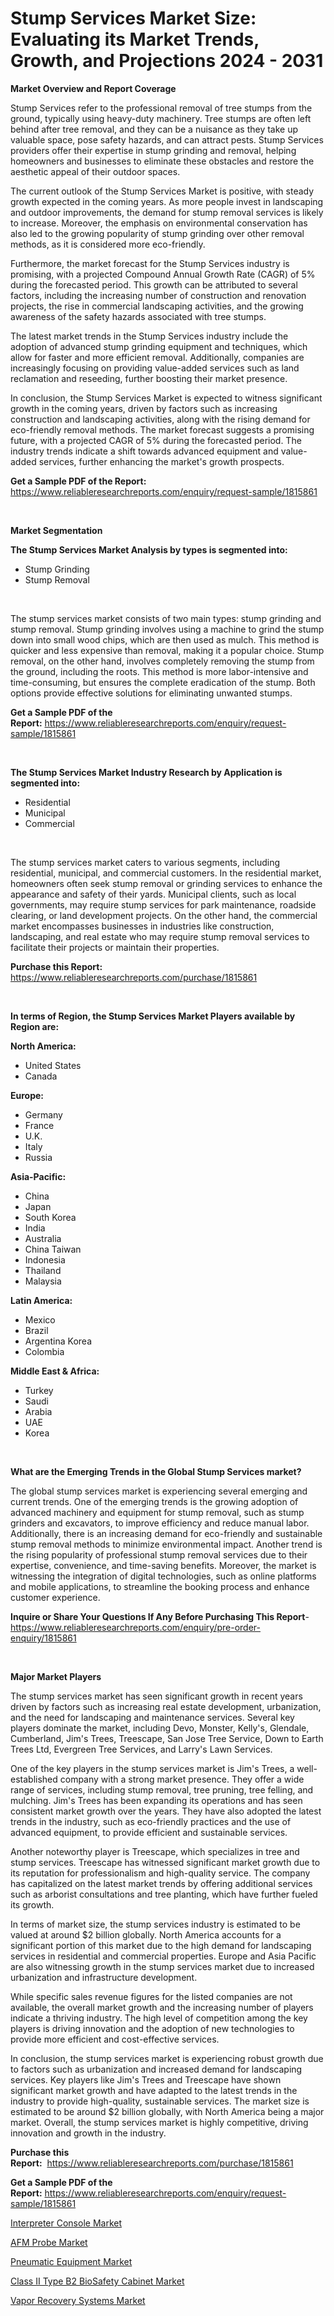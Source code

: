 <p><h1>Stump Services Market Size: Evaluating its Market Trends, Growth, and Projections 2024 - 2031</h1></p><p><strong>Market Overview and Report Coverage</strong></p>
<p><p>Stump Services refer to the professional removal of tree stumps from the ground, typically using heavy-duty machinery. Tree stumps are often left behind after tree removal, and they can be a nuisance as they take up valuable space, pose safety hazards, and can attract pests. Stump Services providers offer their expertise in stump grinding and removal, helping homeowners and businesses to eliminate these obstacles and restore the aesthetic appeal of their outdoor spaces.</p><p>The current outlook of the Stump Services Market is positive, with steady growth expected in the coming years. As more people invest in landscaping and outdoor improvements, the demand for stump removal services is likely to increase. Moreover, the emphasis on environmental conservation has also led to the growing popularity of stump grinding over other removal methods, as it is considered more eco-friendly.</p><p>Furthermore, the market forecast for the Stump Services industry is promising, with a projected Compound Annual Growth Rate (CAGR) of 5% during the forecasted period. This growth can be attributed to several factors, including the increasing number of construction and renovation projects, the rise in commercial landscaping activities, and the growing awareness of the safety hazards associated with tree stumps.</p><p>The latest market trends in the Stump Services industry include the adoption of advanced stump grinding equipment and techniques, which allow for faster and more efficient removal. Additionally, companies are increasingly focusing on providing value-added services such as land reclamation and reseeding, further boosting their market presence.</p><p>In conclusion, the Stump Services Market is expected to witness significant growth in the coming years, driven by factors such as increasing construction and landscaping activities, along with the rising demand for eco-friendly removal methods. The market forecast suggests a promising future, with a projected CAGR of 5% during the forecasted period. The industry trends indicate a shift towards advanced equipment and value-added services, further enhancing the market's growth prospects.</p></p>
<p><strong>Get a Sample PDF of the Report:</strong> <a href="https://www.reliableresearchreports.com/enquiry/request-sample/1815861">https://www.reliableresearchreports.com/enquiry/request-sample/1815861</a></p>
<p>&nbsp;</p>
<p><strong>Market Segmentation</strong></p>
<p><strong>The Stump Services Market Analysis by types is segmented into:</strong></p>
<p><ul><li>Stump Grinding</li><li>Stump Removal</li></ul></p>
<p>&nbsp;</p>
<p><p>The stump services market consists of two main types: stump grinding and stump removal. Stump grinding involves using a machine to grind the stump down into small wood chips, which are then used as mulch. This method is quicker and less expensive than removal, making it a popular choice. Stump removal, on the other hand, involves completely removing the stump from the ground, including the roots. This method is more labor-intensive and time-consuming, but ensures the complete eradication of the stump. Both options provide effective solutions for eliminating unwanted stumps.</p></p>
<p><strong>Get a Sample PDF of the Report:</strong>&nbsp;<a href="https://www.reliableresearchreports.com/enquiry/request-sample/1815861">https://www.reliableresearchreports.com/enquiry/request-sample/1815861</a></p>
<p>&nbsp;</p>
<p><strong>The Stump Services Market Industry Research by Application is segmented into:</strong></p>
<p><ul><li>Residential</li><li>Municipal</li><li>Commercial</li></ul></p>
<p>&nbsp;</p>
<p><p>The stump services market caters to various segments, including residential, municipal, and commercial customers. In the residential market, homeowners often seek stump removal or grinding services to enhance the appearance and safety of their yards. Municipal clients, such as local governments, may require stump services for park maintenance, roadside clearing, or land development projects. On the other hand, the commercial market encompasses businesses in industries like construction, landscaping, and real estate who may require stump removal services to facilitate their projects or maintain their properties.</p></p>
<p><strong>Purchase this Report:</strong>&nbsp; <a href="https://www.reliableresearchreports.com/purchase/1815861">https://www.reliableresearchreports.com/purchase/1815861</a></p>
<p>&nbsp;</p>
<p><strong>In terms of Region, the Stump Services Market Players available by Region are:</strong></p>
<p>
    <p> <strong> North America: </strong>
        <ul>
            <li>United States</li>
            <li>Canada</li>
        </ul>
        </p> 
    <p> <strong> Europe: </strong>
        <ul>
            <li>Germany</li>
            <li>France</li>
            <li>U.K.</li>
            <li>Italy</li>
            <li>Russia</li>
        </ul>
        </p> 
    <p> <strong> Asia-Pacific: </strong>
        <ul>
            <li>China</li>
            <li>Japan</li>
            <li>South Korea</li>
            <li>India</li>
            <li>Australia</li>
            <li>China Taiwan</li>
            <li>Indonesia</li>
            <li>Thailand</li>
            <li>Malaysia</li>
        </ul>
        </p> 
    <p> <strong> Latin America: </strong>
        <ul>
            <li>Mexico</li>
            <li>Brazil</li>
            <li>Argentina Korea</li>
            <li>Colombia</li>
        </ul>
        </p> 
    <p> <strong> Middle East & Africa: </strong>
        <ul>
            <li>Turkey</li>
            <li>Saudi</li>
            <li>Arabia</li>
            <li>UAE</li>
            <li>Korea</li>
        </ul>
    </p>
    </p>
<p>&nbsp;</p>
<p><strong>What are the Emerging Trends in the Global Stump Services market?</strong></p>
<p><p>The global stump services market is experiencing several emerging and current trends. One of the emerging trends is the growing adoption of advanced machinery and equipment for stump removal, such as stump grinders and excavators, to improve efficiency and reduce manual labor. Additionally, there is an increasing demand for eco-friendly and sustainable stump removal methods to minimize environmental impact. Another trend is the rising popularity of professional stump removal services due to their expertise, convenience, and time-saving benefits. Moreover, the market is witnessing the integration of digital technologies, such as online platforms and mobile applications, to streamline the booking process and enhance customer experience.</p></p>
<p><strong>Inquire or Share Your Questions If Any Before Purchasing This Report</strong>- <a href="https://www.reliableresearchreports.com/enquiry/pre-order-enquiry/1815861">https://www.reliableresearchreports.com/enquiry/pre-order-enquiry/1815861</a></p>
<p>&nbsp;</p>
<p><strong>Major Market Players</strong></p>
<p><p>The stump services market has seen significant growth in recent years driven by factors such as increasing real estate development, urbanization, and the need for landscaping and maintenance services. Several key players dominate the market, including Devo, Monster, Kelly's, Glendale, Cumberland, Jim's Trees, Treescape, San Jose Tree Service, Down to Earth Trees Ltd, Evergreen Tree Services, and Larry's Lawn Services.</p><p>One of the key players in the stump services market is Jim's Trees, a well-established company with a strong market presence. They offer a wide range of services, including stump removal, tree pruning, tree felling, and mulching. Jim's Trees has been expanding its operations and has seen consistent market growth over the years. They have also adopted the latest trends in the industry, such as eco-friendly practices and the use of advanced equipment, to provide efficient and sustainable services.</p><p>Another noteworthy player is Treescape, which specializes in tree and stump services. Treescape has witnessed significant market growth due to its reputation for professionalism and high-quality service. The company has capitalized on the latest market trends by offering additional services such as arborist consultations and tree planting, which have further fueled its growth.</p><p>In terms of market size, the stump services industry is estimated to be valued at around $2 billion globally. North America accounts for a significant portion of this market due to the high demand for landscaping services in residential and commercial properties. Europe and Asia Pacific are also witnessing growth in the stump services market due to increased urbanization and infrastructure development.</p><p>While specific sales revenue figures for the listed companies are not available, the overall market growth and the increasing number of players indicate a thriving industry. The high level of competition among the key players is driving innovation and the adoption of new technologies to provide more efficient and cost-effective services.</p><p>In conclusion, the stump services market is experiencing robust growth due to factors such as urbanization and increased demand for landscaping services. Key players like Jim's Trees and Treescape have shown significant market growth and have adapted to the latest trends in the industry to provide high-quality, sustainable services. The market size is estimated to be around $2 billion globally, with North America being a major market. Overall, the stump services market is highly competitive, driving innovation and growth in the industry.</p></p>
<p><strong>Purchase this Report:</strong>&nbsp;&nbsp;<a href="https://www.reliableresearchreports.com/purchase/1815861">https://www.reliableresearchreports.com/purchase/1815861</a></p>
<p></p>
<p><strong>Get a Sample PDF of the Report:</strong>&nbsp;<a href="https://www.reliableresearchreports.com/enquiry/request-sample/1815861">https://www.reliableresearchreports.com/enquiry/request-sample/1815861</a></p>
<p><p><a href="https://github.com/marloy8/Market-Research-Report-List-2/blob/main/interpreter-console-market.md">Interpreter Console Market</a></p><p><a href="https://github.com/kipkeeva/Market-Research-Report-List-2/blob/main/afm-probe-market.md">AFM Probe Market</a></p><p><a href="https://github.com/provorikovar/Market-Research-Report-List-2/blob/main/pneumatic-equipment-market.md">Pneumatic Equipment Market</a></p><p><a href="https://github.com/mahnoor2003/Market-Research-Report-List-2/blob/main/class-ii-type-b2-biosafety-cabinet-market.md">Class II Type B2 BioSafety Cabinet Market</a></p><p><a href="https://github.com/aliciawhite5576/Market-Research-Report-List-2/blob/main/vapor-recovery-systems-market.md">Vapor Recovery Systems Market</a></p></p>